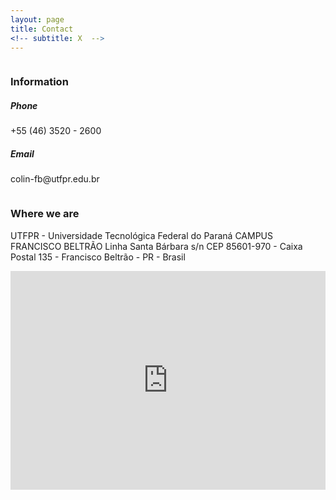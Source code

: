 ```yaml
---
layout: page
title: Contact
<!-- subtitle: X  -->
---
```


<div class="text">
	<div class="column">
      <h3>Information</h3>
      	<h5>Phone</h5> 
		  <p>+55 (46) 3520 - 2600</p>
		<h5>Email</h5> 
		  <p>colin-fb@utfpr.edu.br</p>
	</div>
	<div class="columm">
	 <h3>Where we are</h3>
	 	<p>UTFPR - Universidade Tecnológica Federal do Paraná  
	 	CAMPUS FRANCISCO BELTRÃO Linha Santa Bárbara s/n  
	 	CEP 85601-970 - Caixa Postal 135 - Francisco Beltrão - PR - Brasil</p>
	</div>
</div>


<div class="img">
 <iframe src="https://www.google.com/maps/embed?pb=!1m18!1m12!1m3!1d3583.4553978584404!2d-53.093668385473!3d-26.084049065432826!2m3!1f0!2f0!3f0!3m2!1i1024!2i768!4f13.1!3m3!1m2!1s0x94f0725f2eb2f133%3A0x4bda755abacbfcd8!2sUniversidade%20Tecnol%C3%B3gica%20Federal%20do%20Paran%C3%A1%2C%20C%C3%A2mpus%20Francisco%20Beltr%C3%A3o!5e0!3m2!1spt-BR!2sbr!4v1625766053772!5m2!1spt-BR!2sbr" width="100%" height="350" style="border:0;" allowfullscreen="" loading="lazy"></iframe>
</div>

